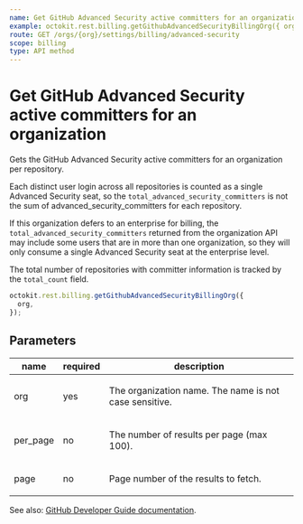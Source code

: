 ```yaml
---
name: Get GitHub Advanced Security active committers for an organization
example: octokit.rest.billing.getGithubAdvancedSecurityBillingOrg({ org })
route: GET /orgs/{org}/settings/billing/advanced-security
scope: billing
type: API method
---
```


# Get GitHub Advanced Security active committers for an organization

Gets the GitHub Advanced Security active committers for an organization per repository.

Each distinct user login across all repositories is counted as a single Advanced Security seat, so the `total_advanced_security_committers` is not the sum of advanced_security_committers for each repository.

If this organization defers to an enterprise for billing, the `total_advanced_security_committers` returned from the organization API may include some users that are in more than one organization, so they will only consume a single Advanced Security seat at the enterprise level.

The total number of repositories with committer information is tracked by the `total_count` field.

```js
octokit.rest.billing.getGithubAdvancedSecurityBillingOrg({
  org,
});
```

## Parameters

<table>
  <thead>
    <tr>
      <th>name</th>
      <th>required</th>
      <th>description</th>
    </tr>
  </thead>
  <tbody>
    <tr><td>org</td><td>yes</td><td>

The organization name. The name is not case sensitive.

</td></tr>
<tr><td>per_page</td><td>no</td><td>

The number of results per page (max 100).

</td></tr>
<tr><td>page</td><td>no</td><td>

Page number of the results to fetch.

</td></tr>
  </tbody>
</table>

See also: [GitHub Developer Guide documentation](https://docs.github.com/rest/reference/billing#get-github-advanced-security-active-committers-for-an-organization).
